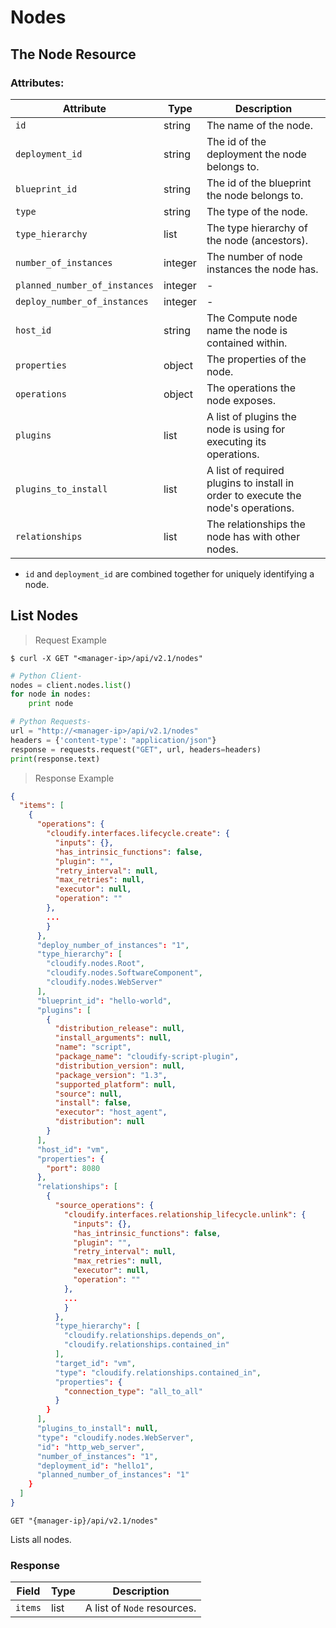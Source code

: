 # Nodes

## The Node Resource

### Attributes:

Attribute | Type | Description
--------- | ------- | -------
`id` | string | The name of the node.
`deployment_id` | string | The id of the deployment the node belongs to.
`blueprint_id` | string | The id of the blueprint the node belongs to.
`type` | string | The type of the node.
`type_hierarchy` | list | The type hierarchy of the node (ancestors).
`number_of_instances` | integer | The number of node instances the node has.
`planned_number_of_instances` | integer | -
`deploy_number_of_instances` | integer | -
`host_id` | string | The Compute node name the node is contained within.
`properties` | object | The properties of the node.
`operations` | object | The operations the node exposes.
`plugins` | list | A list of plugins the node is using for executing its operations.
`plugins_to_install` | list | A list of required plugins to install in order to execute the node's operations.
`relationships` | list | The relationships the node has with other nodes.

* `id` and `deployment_id` are combined together for uniquely identifying a node.

## List Nodes

> Request Example

```shell
$ curl -X GET "<manager-ip>/api/v2.1/nodes"
```

```python
# Python Client-
nodes = client.nodes.list()
for node in nodes:
    print node

# Python Requests-
url = "http://<manager-ip>/api/v2.1/nodes"
headers = {'content-type': "application/json"}
response = requests.request("GET", url, headers=headers)
print(response.text)
```

> Response Example

```json
{
  "items": [
    {
      "operations": {
        "cloudify.interfaces.lifecycle.create": {
          "inputs": {},
          "has_intrinsic_functions": false,
          "plugin": "",
          "retry_interval": null,
          "max_retries": null,
          "executor": null,
          "operation": ""
        },
        ...
        }
      },
      "deploy_number_of_instances": "1",
      "type_hierarchy": [
        "cloudify.nodes.Root",
        "cloudify.nodes.SoftwareComponent",
        "cloudify.nodes.WebServer"
      ],
      "blueprint_id": "hello-world",
      "plugins": [
        {
          "distribution_release": null,
          "install_arguments": null,
          "name": "script",
          "package_name": "cloudify-script-plugin",
          "distribution_version": null,
          "package_version": "1.3",
          "supported_platform": null,
          "source": null,
          "install": false,
          "executor": "host_agent",
          "distribution": null
        }
      ],
      "host_id": "vm",
      "properties": {
        "port": 8080
      },
      "relationships": [
        {
          "source_operations": {
            "cloudify.interfaces.relationship_lifecycle.unlink": {
              "inputs": {},
              "has_intrinsic_functions": false,
              "plugin": "",
              "retry_interval": null,
              "max_retries": null,
              "executor": null,
              "operation": ""
            },
            ...
            }
          },
          "type_hierarchy": [
            "cloudify.relationships.depends_on",
            "cloudify.relationships.contained_in"
          ],
          "target_id": "vm",
          "type": "cloudify.relationships.contained_in",
          "properties": {
            "connection_type": "all_to_all"
          }
        }
      ],
      "plugins_to_install": null,
      "type": "cloudify.nodes.WebServer",
      "id": "http_web_server",
      "number_of_instances": "1",
      "deployment_id": "hello1",
      "planned_number_of_instances": "1"
    }
  ]
}
```

`GET "{manager-ip}/api/v2.1/nodes"`

Lists all nodes.

### Response

Field | Type | Description
--------- | ------- | -------
`items` | list | A list of `Node` resources.
